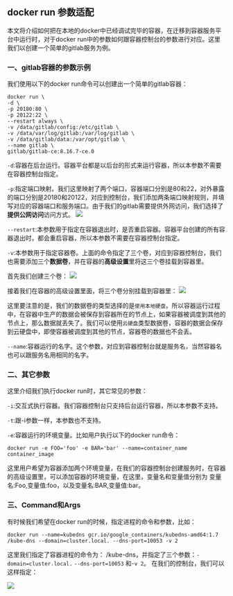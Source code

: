 ## docker run 参数适配

  本文将介绍如何把在本地的docker中已经调试完毕的容器，在迁移到容器服务平台中运行时，对于docker run中的参数如何跟容器控制台的参数进行对应。这里我们以创建一个简单的gitlab服务为例。

### 一、gitlab容器的参数示例
我们使用以下的docker run命令可以创建出一个简单的gitlab容器：

```shell
docker run \
-d \
-p 20180:80 \
-p 20122:22 \
--restart always \
-v /data/gitlab/config:/etc/gitlab \
-v /data/var/log/gitlab:/var/log/gitlab \
-v /data/gitlab/data:/var/opt/gitlab \
--name gitlab \
gitlab/gitlab-ce:8.16.7-ce.0

```



`-d`:容器在后台运行。容器平台都是以后台的形式来运行容器，所以本参数不需要在容器控制台指定。

`-p`:指定端口映射。我们这里映射了两个端口，容器端口分别是80和22，对外暴露的端口分别是20180和20122，对应到控制台，我们添加两条端口映射规则，并填写对应的容器端口和服务端口。由于我们的gitlab需要提供外网访问，我们选择了**提供公网访问**访问方式。
![](https://mc.qcloudimg.com/static/img/cf73ee3d941a768491d52af56a386db4/image.png)

`--restart`:本参数用于指定在容器退出时，是否重启容器。容器平台创建的所有容器退出时，都会重启容器，所以本参数不需要在容器控制台指定。

`-v`:本参数用于指定容器卷。上面的命令指定了三个卷，对应到容器控制台，我们也需要添加三个**数据卷**，并在容器的**高级设置**里将这三个卷挂载到容器里。

首先我们创建三个卷：
![](https://mc.qcloudimg.com/static/img/c5b11b2c717c263aa68a2aab12234fad/volume.png)

接着我们在容器的高级设置里面，将三个卷分别挂载到容器里：
![](https://mc.qcloudimg.com/static/img/d4130bd91b37fd76b6de759c2f8a1075/mount.png)

这里要注意的是，我们的数据卷的类型选择的是`使用本地硬盘`，所以容器运行过程中，在容器中生产的数据会被保存到容器所在的节点上，如果容器被调度到其他的节点上，那么数据就丢失了。我们可以使用`云硬盘`类型数据卷，容器的数据会保存到云硬盘中，即使容器被调度到其他的节点，容器卷的数据也不会丢。

`--name`:容器运行的名字。这个参数，对应到容器控制台就是服务名，当然容器名也可以跟服务名用相同的名字。

### 二、其它参数
这里介绍我们执行docker run时，其它常见的参数：

`-i`:交互式执行容器。我们容器控制台只支持后台运行容器，所以本参数不支持。

`-t`:跟-i参数一样，本参数也不支持。


`-e`:容器运行的环境变量。比如用户执行以下的docker run命令：
```
docker run -e FOO='foo' -e BAR='bar' --name=container_name container_image
```

这里用户希望为容器添加两个环境变量，在我们的容器控制台创建服务时，在容器的高级设置里，可以添加容器的环境变量，在这里，变量名和变量值分别为 变量名:Foo,变量值:foo，以及变量名:BAR,变量值:bar。

### 三、Command和Args
有时候我们希望在docker run的时候，指定进程的命令和参数，比如：
```
docker run --name=kubedns gcr.io/google_containers/kubedns-amd64:1.7 /kube-dns --domain=cluster.local. --dns-port=10053 -v 2

```
这里我们指定了容器进程的命令为： /kube-dns，并指定了三个参数：`-domain=cluster.local.` `--dns-port=10053` 和-`v 2`。
在我们的控制台，我们可以这样指定：

![](https://mc.qcloudimg.com/static/img/cf991cd098b96c19b70b1da4e11507c5/image.png)
